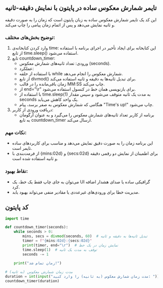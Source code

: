 ## تایمر شمارش معکوس ساده در پایتون با نمایش دقیقه-ثانیه
این کد یک تایمر شمارش معکوس ساده به زبان پایتون است که زمان را به صورت دقیقه و ثانیه نمایش می‌دهد و پس از اتمام زمان پیامی را چاپ می‌کند.
### توضیح بخش‌های مختلف:
1. وارد کردن کتابخانه‌ی time: این کتابخانه برای ایجاد تأخیر در اجرای برنامه با استفاده از تابع time.sleep() استفاده می‌شود.
2. تابع countdown_timer:
   - ورودی: تعداد ثانیه‌های شمارش معکوس (seconds).
   - عملکرد:
   - با استفاده از حلقه while شمارش معکوس را انجام می‌دهد.
   - از تابع divmod() برای تبدیل ثانیه‌ها به دقیقه و ثانیه استفاده می‌کند.
   - زمان باقی‌مانده را در قالب MM:SS چاپ می‌کند.
   - از end="\r" برای بازنویسی همان خط در کنسول استفاده می‌شود.
   - با استفاده از time.sleep(1) به مدت یک ثانیه متوقف می‌شود و سپس مقدار seconds یک واحد کاهش می‌یابد.
   - هنگامی که شمارش معکوس به صفر برسد، پیام "Time's up!" چاپ می‌شود.
3. دریافت ورودی از کاربر:
   - برنامه از کاربر تعداد ثانیه‌های شمارش معکوس را می‌گیرد و به عنوان آرگومان به تابع countdown_timer ارسال می‌کند.

### نکات مهم:
- این برنامه زمان را به صورت دقیق نمایش می‌دهد و مناسب برای کاربردهای ساده تایمر است.
- از فرمت‌بندی با {mins:02d} و {secs:02d} برای اطمینان از نمایش دو رقمی دقیقه و ثانیه استفاده شده است.

### نقاط بهبود:
- می‌توان به جای چاپ فقط یک خط، یک UI گرافیکی ساده یا صدای هشدار اضافه کرد.
- مدیریت خطا برای ورودی‌های غیرعددی یا مقادیر منفی می‌تواند بهبود یابد.

## کد پایتون
```python
import time

def countdown_timer(seconds):
    while seconds > 0:
        mins, secs = divmod(seconds, 60)  # تبدیل ثانیه‌ها به دقیقه و ثانیه
        timer = f"{mins:02d}:{secs:02d}"
        print(timer, end="\r")  # نمایش زمان در یک خط
        time.sleep(1)  # توقف به مدت یک ثانیه
        seconds -= 1
    
    print("زمان تمام شد!")

# مدت زمان شمارش معکوس (به ثانیه)
duration = int(input("مدت زمان شمارش معکوس (به ثانیه) را وارد کنید: "))
countdown_timer(duration)
```
